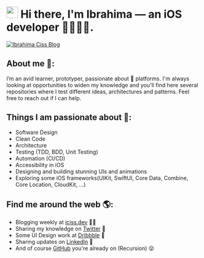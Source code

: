 <h1><img src="https://media.giphy.com/media/hvRJCLFzcasrR4ia7z/giphy.gif" width="30px"> Hi there, I'm Ibrahima — an iOS developer 📱👨🏾‍💻.</h1>

[![Ibrahima Ciss Blog](https://iciss.dev/img/meta/home.png)](https://iciss.dev)

## About me 🤔:
I’m an avid learner, prototyper, passionate about  platforms.
I'm always looking at opportunities to widen my knowledge and you'll find here several repositories where I test different ideas, architectures and patterns.
Feel free to reach out if I can help.

## Things I am passionate about 🤗:
- Software Design
- Clean Code
- Architecture
- Testing (TDD, BDD, Unit Testing)
- Automation (CI/CD)
- Accessibility in iOS
- Designing and building stunning UIs and animations
- Exploring some iOS frameworks(UIKit, SwiftUI, Core Data, Combine, Core Location, CloudKit, ...)

## Find me around the web 🌎:
- Blogging weekly at [iciss.dev](https://www.iciss.dev) ✍🏾
- Sharing my knowledge on [Twitter](https://www.twitter.com/bionik6) 💬
- Some UI Design work at [Dribbble](https://dribbble.com/Bionik6) 🎨
- Sharing updates on [LinkedIn](https://www.linkedin.com/in/bionik6/) 💼
- And of course [GitHub](https://github.com/Bionik6) you're already on (Recursion) 😜
